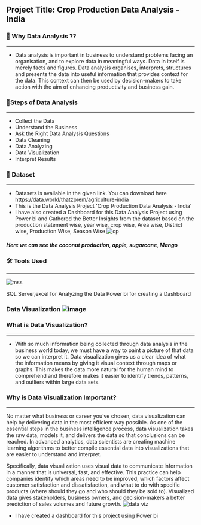 ##  Project Title: Crop Production Data Analysis - India

### 🔎 Why Data Analysis ??
_____________________________
- Data analysis is important in business to understand problems facing an organisation, and to explore data in meaningful ways. Data in itself is merely facts and figures. Data analysis organises, interprets, structures and presents the data into useful information that provides context for the data. This context can then be used by decision-makers to take action with the aim of enhancing productivity and business gain.

### 📝Steps of Data Analysis
____________________________________
- Collect the Data
- Understand the Business
- Ask the Right Data Analysis Questions
- Data Cleaning
- Data Analyzing
- Data Visualization
- Interpret Results 
 
 ### 📌 Dataset
 ___________________________________
 
  - Datasets is available in the given link. You can download here https://data.world/thatzprem/agriculture-india 
  - This is the  Data Analysis Project 'Crop Production Data Analysis - India' 
  - I have also created a Dashboard for this Data Analysis Project using Power bi and  Gathered the Better Insights from the dataset based on the production statement wise, year     wise, crop wise, Area wise, District wise, Production Wise, Season Wise 
![cp](https://user-images.githubusercontent.com/79318960/136939523-e12a85eb-0731-4f6f-acf5-dd5ce91a2e94.png)
##### Here we can see the coconut production, apple, sugarcane, Mango
  
 ### 🛠 Tools Used
 _________________

 ![mss](https://user-images.githubusercontent.com/79318960/137679658-83858a89-2c34-456b-b789-e7d3f63423f5.png)
 
 SQL Server,excel  for Analyzing the Data
 Power bi for creating a Dashboard
 
### Data Visualization ![image](https://user-images.githubusercontent.com/79318960/138238528-1557ae46-4fb3-4bfe-a45c-14c8d992afbd.png)
 
 ### What is Data Visualization?
 ________________________________
- With so much information being collected through data analysis in the business world today, we must have a way to paint a picture of that data so we can interpret it. Data       visualization gives us a clear idea of what the information means by giving it visual context through maps or graphs. This makes the data more natural for the human mind to     comprehend and therefore makes it easier to identify trends, patterns, and outliers within large data sets. 

###  Why is Data Visualization Important?
_________________________________________
No matter what business or career you’ve chosen, data visualization can help by delivering data in the most efficient way possible. As one of the essential steps in the business intelligence process, data visualization takes the raw data, models it, and delivers the data so that conclusions can be reached. In advanced analytics, data scientists are creating machine learning algorithms to better compile essential data into visualizations that are easier to understand and interpret.

Specifically, data visualization uses visual data to communicate information in a manner that is universal, fast, and effective. This practice can help companies identify which areas need to be improved, which factors affect customer satisfaction and dissatisfaction, and what to do with specific products (where should they go and who should they be sold to). Visualized data gives stakeholders, business owners, and decision-makers a better prediction of sales volumes and future growth. 
![data viz](https://user-images.githubusercontent.com/79318960/138237509-9c35a744-3642-4137-b2d0-957ba94e6a34.png)

- I have created a dashboard for this project using Power bi



 
















 


 



 
